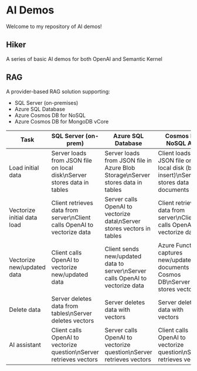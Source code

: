 # AI Demos

Welcome to my repository of AI demos!

## Hiker

A series of basic AI demos for both OpenAI and Semantic Kernel

## RAG

A provider-based RAG solution supporting:
- SQL Server (on-premises)
- Azure SQL Database
- Azure Cosmos DB for NoSQL
- Azure Cosmos DB for MongoDB vCore

| Task                          | SQL Server (on-prem)                                                 | Azure SQL Database                                                       | Cosmos DB NoSQL API                                                      | Cosmos DB MongoDB vCore                                                  |
|--------------------------------|----------------------------------------------------------------------|--------------------------------------------------------------------------|--------------------------------------------------------------------------|---------------------------------------------------------------------------|
| Load initial data              | Server loads from JSON file on local disk\nServer stores data in tables | Server loads from JSON file in Azure Blob Storage\nServer stores data in tables | Client loads from JSON file on local disk (bulk insert)\nServer stores data in documents | Client loads from JSON file on local disk (bulk insert)\nServer stores data in documents |
| Vectorize initial data load    | Client retrieves data from server\nClient calls OpenAI to vectorize data | Server calls OpenAI to vectorize data\nServer stores vectors in tables    | Client retrieves data from server\nClient calls OpenAI to vectorize data | Client retrieves data from server\nClient calls OpenAI to vectorize data |
| Vectorize new/updated data     | Client calls OpenAI to vectorize new/updated data                     | Client sends new/updated data to server\nServer calls OpenAI to vectorize data | Azure Function captures new/updated documents in Cosmos DB\nServer stores vectors | Client calls OpenAI to vectorize new/updated data                         |
| Delete data                    | Server deletes data from tables\nServer deletes vectors              | Server deletes data with vectors                                         | Server deletes data with vectors                                         | Server deletes data with vectors                                          |
| AI assistant                   | Client calls OpenAI to vectorize question\nServer retrieves vectors  | Server calls OpenAI to vectorize question\nServer retrieves vectors       | Client calls OpenAI to vectorize question\nServer retrieves vectors      | Client calls OpenAI to vectorize question\nServer retrieves vectors      |
